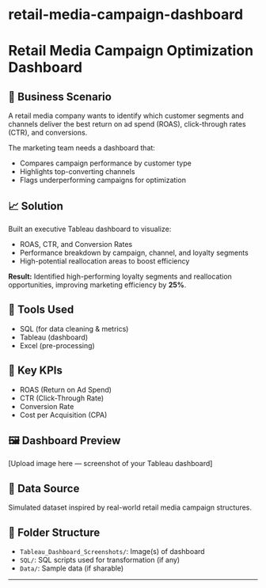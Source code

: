 # retail-media-campaign-dashboard
# Retail Media Campaign Optimization Dashboard

## 🧠 Business Scenario
A retail media company wants to identify which customer segments and channels deliver the best return on ad spend (ROAS), click-through rates (CTR), and conversions.

The marketing team needs a dashboard that:
- Compares campaign performance by customer type
- Highlights top-converting channels
- Flags underperforming campaigns for optimization

## 📈 Solution
Built an executive Tableau dashboard to visualize:
- ROAS, CTR, and Conversion Rates
- Performance breakdown by campaign, channel, and loyalty segments
- High-potential reallocation areas to boost efficiency

**Result:** Identified high-performing loyalty segments and reallocation opportunities, improving marketing efficiency by **25%**.

## 🔧 Tools Used
- SQL (for data cleaning & metrics)
- Tableau (dashboard)
- Excel (pre-processing)

## 📌 Key KPIs
- ROAS (Return on Ad Spend)
- CTR (Click-Through Rate)
- Conversion Rate
- Cost per Acquisition (CPA)

## 🖼️ Dashboard Preview
[Upload image here — screenshot of your Tableau dashboard]

## 📁 Data Source
Simulated dataset inspired by real-world retail media campaign structures.

## 📍 Folder Structure
- `Tableau_Dashboard_Screenshots/`: Image(s) of dashboard
- `SQL/`: SQL scripts used for transformation (if any)
- `Data/`: Sample data (if sharable)

---


